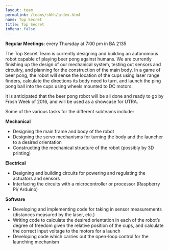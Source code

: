 ```yaml
---
layout: team
permalink: /teams/shhh/index.html
name: Top Secret
title: Top Secret
inMenu: false
---
```


**Regular Meetings**: every Thursday at 7:00 pm in BA 2135

The Top Secret Team is currently designing and building an autonomous robot capable of playing beer pong against humans. We are currently finishing up the design of our mechanical system, testing out sensors and circuitry, and planning for the construction of the main body. In a game of beer pong, the robot will sense the location of the cups using laser range finders, calculate the directions its body need to turn, and launch the ping pong ball into the cups using wheels mounted to DC motors.

It is anticipated that the beer pong robot will be all done and ready to go by Frosh Week of 2016, and will be used as a showcase for UTRA.

Some of the various tasks for the different subteams include:

**Mechanical**

- Designing the main frame and body of the robot
- Designing the servo mechanisms for turning the body and the launcher to a desired orientation
- Constructing the mechanical structure of the robot (possibly by 3D printing)

**Electrical**

- Designing and building circuits for powering and regulating the actuators and sensors
- Interfacing the circuits with a microcontroller or processor (Raspberry Pi/ Arduino)

**Software**

- Developing and implementing code for taking in sensor measurements (distances measured by the laser, etc.)
- Writing code to calculate the desired orientation in each of the robot’s degree of freedom given the relative position of the cups, and calculate the correct input voltage to the motors for a launch
- Developing code which carries out the open-loop control for the launching mechanism
